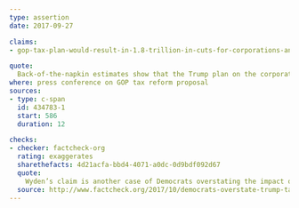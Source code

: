```yaml
---
type: assertion
date: 2017-09-27

claims:
- gop-tax-plan-would-result-in-1.8-trillion-in-cuts-for-corporations-and-those-who-control-them

quote:
  Back-of-the-napkin estimates show that the Trump plan on the corporate side will result in $1.8 trillion in tax cuts for the multinationals and the powerful CEOs.
where: press conference on GOP tax reform proposal
sources:
- type: c-span
  id: 434783-1
  start: 586
  duration: 12

checks:
- checker: factcheck-org
  rating: exaggerates
  sharethefacts: 4d21acfa-bbd4-4071-a0dc-0d9bdf092d67
  quote:
    Wyden’s claim is another case of Democrats overstating the impact of the tax plan on the wealthy, and an example of how both sides are spinning the facts on Trump’s tax plan.
  source: http://www.factcheck.org/2017/10/democrats-overstate-trump-tax-plan-effects/
---
```

